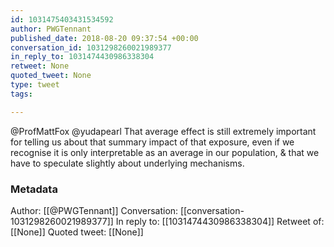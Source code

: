 ```yaml
---
id: 1031475403431534592
author: PWGTennant
published_date: 2018-08-20 09:37:54 +00:00
conversation_id: 1031298260021989377
in_reply_to: 1031474430986338304
retweet: None
quoted_tweet: None
type: tweet
tags:

---
```


@ProfMattFox @yudapearl That average effect is still extremely important for telling us about that summary impact of that exposure, even if we recognise it is only interpretable as an average in our population, &amp; that we have to speculate slightly about underlying mechanisms.

### Metadata

Author: [[@PWGTennant]]
Conversation: [[conversation-1031298260021989377]]
In reply to: [[1031474430986338304]]
Retweet of: [[None]]
Quoted tweet: [[None]]
